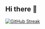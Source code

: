 ## Hi there 👋
[![GitHub Streak](https://streak-stats.demolab.com/?user=ReyhanCimen&theme=modern-lilac2)](https://git.io/streak-stats)
<!--
**ReyhanCimen/ReyhanCimen** is a ✨ _special_ ✨ repository because its `README.md` (this file) appears on your GitHub profile.

Here are some ideas to get you started:

- 🔭 I’m currently working on ...
- 🌱 I’m currently learning ...
- 👯 I’m looking to collaborate on ...
- 🤔 I’m looking for help with ...
- 💬 Ask me about ...
- 📫 How to reach me: ...
- 😄 Pronouns: ...
- ⚡ Fun fact: ...
-->
